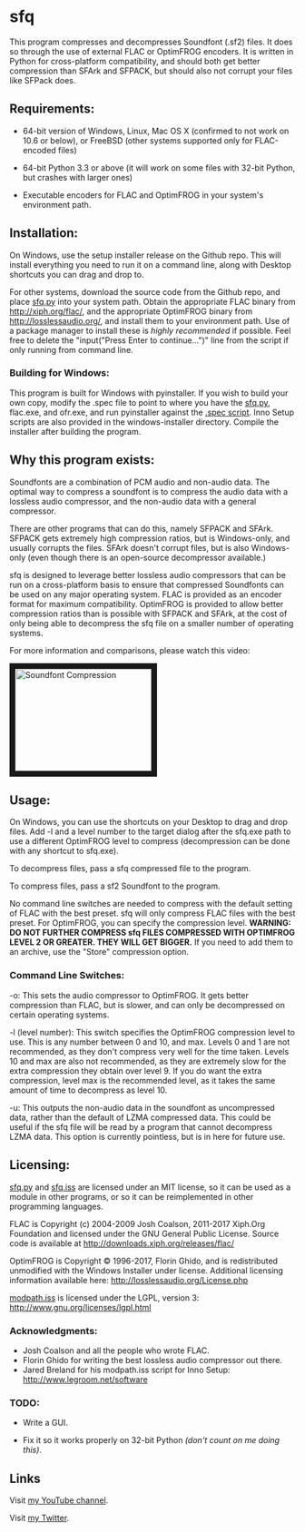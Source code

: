 # sfq

This program compresses and decompresses Soundfont (.sf2) files. It does so through the use of external FLAC or OptimFROG encoders. It is written in Python for cross-platform compatibility, and should both get better compression than SFArk and SFPACK, but should also not corrupt your files like SFPack does.


## Requirements:

* 64-bit version of Windows, Linux, Mac OS X (confirmed to not work on 10.6 or below), or FreeBSD (other systems supported only for FLAC-encoded files)

* 64-bit Python 3.3 or above (it will work on some files with 32-bit Python, but crashes with larger ones)

* Executable encoders for FLAC and OptimFROG in your system's environment path.


## Installation:

On Windows, use the setup installer release on the Github repo. This will install everything you need to run it on a command line, along with Desktop shortcuts you can drag and drop to.

For other systems, download the source code from the Github repo, and place [sfq.py](sfq.py) into your system path.
Obtain the appropriate FLAC binary from http://xiph.org/flac/, and the appropriate OptimFROG binary from http://losslessaudio.org/, and install them to your environment path. Use of a package manager to install these is *highly recommended* if possible.
Feel free to delete the "input("Press Enter to continue...")" line from the script if only running from command line.

### Building for Windows:

This program is built for Windows with pyinstaller. If you wish to build your own copy, modify the .spec file to point to where you have the [sfq.py](sfq.py), flac.exe, and ofr.exe, and run pyinstaller against the [.spec script](sfq.spec). Inno Setup scripts are also provided in the windows-installer directory. Compile the installer after building the program.


## Why this program exists:

Soundfonts are a combination of PCM audio and non-audio data. The optimal way to compress a soundfont is to compress the audio data with a lossless audio compressor, and the non-audio data with a general compressor.

There are other programs that can do this, namely SFPACK and SFArk. SFPACK gets extremely high compression ratios, but is Windows-only, and usually corrupts the files. SFArk doesn't corrupt files, but is also Windows-only (even though there is an open-source decompressor available.)

sfq is designed to leverage better lossless audio compressors that can be run on a cross-platform basis to ensure that compressed Soundfonts can be used on any major operating system. FLAC is provided as an encoder format for maximum compatibility. OptimFROG is provided to allow better compression ratios than is possible with SFPACK and SFArk, at the cost of only being able to decompress the sfq file on a smaller number of operating systems.

For more information and comparisons, please watch this video:

<a href="http://www.youtube.com/watch?feature=player_embedded&v=UsfDv2NqSd0
" target="_blank"><img src="http://img.youtube.com/vi/UsfDv2NqSd0/0.jpg" 
alt="Soundfont Compression" width="240" height="180" border="10" /></a>


## Usage:

On Windows, you can use the shortcuts on your Desktop to drag and drop files. Add -l and a level number to the target dialog after the sfq.exe path to use a different OptimFROG level to compress (decompression can be done with any shortcut to sfq.exe).

To decompress files, pass a sfq compressed file to the program.

To compress files, pass a sf2 Soundfont to the program.

No command line switches are needed to compress with the default setting of FLAC with the best preset. sfq will only compress FLAC files with the best preset. For OptimFROG, you can specify the compression level. **WARNING: DO NOT FURTHER COMPRESS sfq FILES COMPRESSED WITH OPTIMFROG LEVEL 2 OR GREATER. THEY WILL GET BIGGER.** If you need to add them to an archive, use the "Store" compression option.

### Command Line Switches:

-o: This sets the audio compressor to OptimFROG. It gets better compression than FLAC, but is slower, and can only be decompressed on certain operating systems.

-l (level number):  This switch specifies the OptimFROG compression level to use. This is any number between 0 and 10, and max. Levels 0 and 1 are not recommended, as they don't compress very well for the time taken. Levels 10 and max are also not recommended, as they are extremely slow for the extra compression they obtain over level 9. If you do want the extra compression, level max is the recommended level, as it takes the same amount of time to decompress as level 10.

-u: This outputs the non-audio data in the soundfont as uncompressed data, rather than the default of LZMA compressed data. This could be useful if the sfq file will be read by a program that cannot decompress LZMA data. This option is currently pointless, but is in here for future use.


## Licensing:

[sfq.py](sfq.py) and [sfq.iss](./windows-installer/sfq.iss) are licensed under an MIT license, so it can be used as a module in other programs, or so it can be reimplemented in other programming languages.

FLAC is Copyright (c) 2004-2009 Josh Coalson, 2011-2017 Xiph.Org Foundation and licensed under the GNU General Public License. Source code is available at http://downloads.xiph.org/releases/flac/

OptimFROG is Copyright © 1996-2017, Florin Ghido, and is redistributed unmodified with the Windows Installer under license. Additional licensing information available here: http://losslessaudio.org/License.php

[modpath.iss](./windows-installer/modpath.iss) is licensed under the LGPL, version 3: http://www.gnu.org/licenses/lgpl.html


### Acknowledgments:

* Josh Coalson and all the people who wrote FLAC.
* Florin Ghido for writing the best lossless audio compressor out there.
* Jared Breland for his modpath.iss script for Inno Setup: http://www.legroom.net/software


### TODO:

* Write a GUI.

* Fix it so it works properly on 32-bit Python *(don't count on me doing this)*.

## Links
Visit [my YouTube channel](http://www.youtube.com/channel/UCVY8W2RJUIzfqNYoGL83AnQ).

Visit [my Twitter](http://twitter.com/pahandav).
